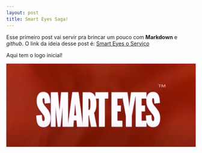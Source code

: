 ```yaml
---
layout: post
title: Smart Eyes Saga!
---
```


Esse primeiro post vai servir pra brincar um pouco com **Markdown** e _github_.
O link da ideia desse post é: [Smart Eyes o Serviço](https://www.youtube.com/watch?v=AdrWUHt5RtI&t=213s)

Aqui tem o logo inicial! 

![SM](https://github.com/Hericles-Farias/Hericles-Farias.github.io/blob/master/images/sm.PNG "Smart Eyes TM")
